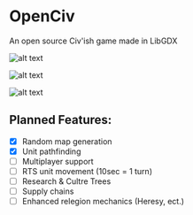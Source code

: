 # OpenCiv

An open source Civ'ish game made in LibGDX

![alt text](https://github.com/rhin123/OpenCiv/blob/master/meta/unit_move.png?raw=true)

![alt text](https://github.com/rhin123/OpenCiv/blob/master/meta/title_screen.png?raw=true)

![alt text](https://github.com/rhin123/OpenCiv/blob/master/meta/wold_map.png?raw=true)
## Planned Features:
- [X] Random map generation
- [X] Unit pathfinding
- [ ] Multiplayer support
- [ ] RTS unit movement (10sec = 1 turn)
- [ ] Research & Cultre Trees
- [ ] Supply chains
- [ ] Enhanced relegion mechanics (Heresy, ect.)
